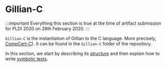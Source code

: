 # Gillian-C

<!-- prettier-ignore-start -->
:::important
Everything this section is true at the time of artifact submission for PLDI 2020 on 28th February 2020.
:::
<!-- prettier-ignore-end -->

`Gillian-C` is the instantiation of Gillian to the C language. More precisely, [CompCert-C](http://compcert.inria.fr/)). It can be found in the `Gillian-C` folder of the repository.

In this section, we start by describing its [structure](structure) and then explain how to write [symbolic tests](cstest).

